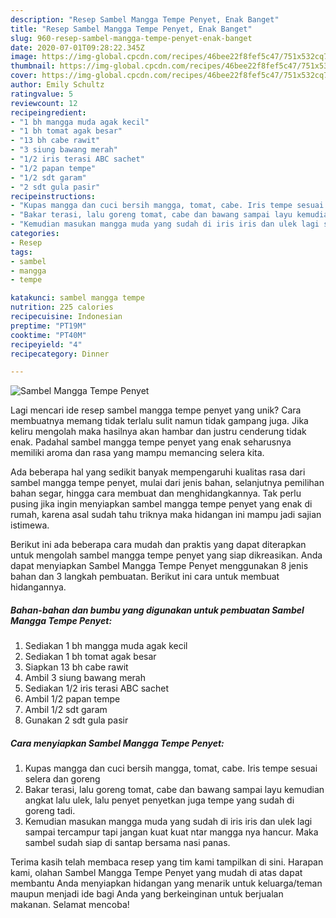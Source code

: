 ```yaml
---
description: "Resep Sambel Mangga Tempe Penyet, Enak Banget"
title: "Resep Sambel Mangga Tempe Penyet, Enak Banget"
slug: 960-resep-sambel-mangga-tempe-penyet-enak-banget
date: 2020-07-01T09:28:22.345Z
image: https://img-global.cpcdn.com/recipes/46bee22f8fef5c47/751x532cq70/sambel-mangga-tempe-penyet-foto-resep-utama.jpg
thumbnail: https://img-global.cpcdn.com/recipes/46bee22f8fef5c47/751x532cq70/sambel-mangga-tempe-penyet-foto-resep-utama.jpg
cover: https://img-global.cpcdn.com/recipes/46bee22f8fef5c47/751x532cq70/sambel-mangga-tempe-penyet-foto-resep-utama.jpg
author: Emily Schultz
ratingvalue: 5
reviewcount: 12
recipeingredient:
- "1 bh mangga muda agak kecil"
- "1 bh tomat agak besar"
- "13 bh cabe rawit"
- "3 siung bawang merah"
- "1/2 iris terasi ABC sachet"
- "1/2 papan tempe"
- "1/2 sdt garam"
- "2 sdt gula pasir"
recipeinstructions:
- "Kupas mangga dan cuci bersih mangga, tomat, cabe. Iris tempe sesuai selera dan goreng"
- "Bakar terasi, lalu goreng tomat, cabe dan bawang sampai layu kemudian angkat lalu ulek, lalu penyet penyetkan juga tempe yang sudah di goreng tadi."
- "Kemudian masukan mangga muda yang sudah di iris iris dan ulek lagi sampai tercampur tapi jangan kuat kuat ntar mangga nya hancur. Maka sambel sudah siap di santap bersama nasi panas."
categories:
- Resep
tags:
- sambel
- mangga
- tempe

katakunci: sambel mangga tempe 
nutrition: 225 calories
recipecuisine: Indonesian
preptime: "PT19M"
cooktime: "PT40M"
recipeyield: "4"
recipecategory: Dinner

---
```



![Sambel Mangga Tempe Penyet](https://img-global.cpcdn.com/recipes/46bee22f8fef5c47/751x532cq70/sambel-mangga-tempe-penyet-foto-resep-utama.jpg)

Lagi mencari ide resep sambel mangga tempe penyet yang unik? Cara membuatnya memang tidak terlalu sulit namun tidak gampang juga. Jika keliru mengolah maka hasilnya akan hambar dan justru cenderung tidak enak. Padahal sambel mangga tempe penyet yang enak seharusnya memiliki aroma dan rasa yang mampu memancing selera kita.

Ada beberapa hal yang sedikit banyak mempengaruhi kualitas rasa dari sambel mangga tempe penyet, mulai dari jenis bahan, selanjutnya pemilihan bahan segar, hingga cara membuat dan menghidangkannya. Tak perlu pusing jika ingin menyiapkan sambel mangga tempe penyet yang enak di rumah, karena asal sudah tahu triknya maka hidangan ini mampu jadi sajian istimewa.




Berikut ini ada beberapa cara mudah dan praktis yang dapat diterapkan untuk mengolah sambel mangga tempe penyet yang siap dikreasikan. Anda dapat menyiapkan Sambel Mangga Tempe Penyet menggunakan 8 jenis bahan dan 3 langkah pembuatan. Berikut ini cara untuk membuat hidangannya.

<!--inarticleads1-->

##### Bahan-bahan dan bumbu yang digunakan untuk pembuatan Sambel Mangga Tempe Penyet:

1. Sediakan 1 bh mangga muda agak kecil
1. Sediakan 1 bh tomat agak besar
1. Siapkan 13 bh cabe rawit
1. Ambil 3 siung bawang merah
1. Sediakan 1/2 iris terasi ABC sachet
1. Ambil 1/2 papan tempe
1. Ambil 1/2 sdt garam
1. Gunakan 2 sdt gula pasir




<!--inarticleads2-->

##### Cara menyiapkan Sambel Mangga Tempe Penyet:

1. Kupas mangga dan cuci bersih mangga, tomat, cabe. Iris tempe sesuai selera dan goreng
1. Bakar terasi, lalu goreng tomat, cabe dan bawang sampai layu kemudian angkat lalu ulek, lalu penyet penyetkan juga tempe yang sudah di goreng tadi.
1. Kemudian masukan mangga muda yang sudah di iris iris dan ulek lagi sampai tercampur tapi jangan kuat kuat ntar mangga nya hancur. Maka sambel sudah siap di santap bersama nasi panas.




Terima kasih telah membaca resep yang tim kami tampilkan di sini. Harapan kami, olahan Sambel Mangga Tempe Penyet yang mudah di atas dapat membantu Anda menyiapkan hidangan yang menarik untuk keluarga/teman maupun menjadi ide bagi Anda yang berkeinginan untuk berjualan makanan. Selamat mencoba!
